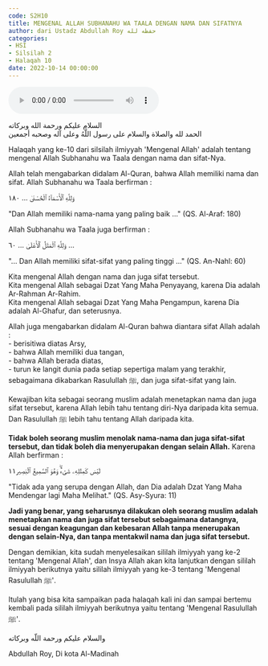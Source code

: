 ```yaml
---
code: S2H10
title: MENGENAL ALLAH SUBHANAHU WA TAALA DENGAN NAMA DAN SIFATNYA
author: dari Ustadz Abdullah Roy حفظه لله
categories:
- HSI
- Silsilah 2
- Halaqah 10
date: 2022-10-14 00:00:00
---
```


<audio controls="" src="https://docs.google.com/uc?export=open&id=11R9ycEkFO539zJNUFeEdiowQBp4FsSts"></audio>

<div class="dalil">
  السلام عليكم ورحمة الله وبركاته
  <br>
  الحمد لله والصلاة والسلام على رسول اللَّهُ وعلى آله وصحبه أجمعين
</div>

Halaqah yang ke-10 dari silsilah ilmiyyah 'Mengenal Allah' adalah tentang mengenal Allah Subhanahu wa Taala dengan nama dan sifat-Nya.

Allah telah mengabarkan didalam Al-Quran, bahwa Allah memiliki nama dan sifat. Allah Subhanahu wa Taala berfirman : 
<div class="dalil">
  وَلِلَّهِ ٱلْأَسْمَآءُ ٱلْحُسْنَىٰ ... ١٨٠     
  <p>
  "Dan Allah memiliki nama-nama yang paling baik ..." (QS. Al-Araf: 180)
  </p>
</div>

Allah Subhanahu wa Taala juga berfirman : 
<div class="dalil">
  وَلِلَّهِ ٱلْمَثَلُ ٱلْأَعْلَىٰ ... ٦٠ ... 
  <p>
  "... Dan Allah memiliki sifat-sifat yang paling tinggi ..." (QS. An-Nahl: 60)
  </p>
</div>

<p>
  Kita mengenal Allah dengan nama dan juga sifat tersebut. 
  <br>Kita mengenal Allah sebagai Dzat Yang Maha Penyayang, karena Dia adalah Ar-Rahman Ar-Rahim.
  <br>Kita mengenal Allah sebagai Dzat Yang Maha Pengampun, karena Dia adalah Al-Ghafur, dan seterusnya.
</p>

<p>
  Allah juga mengabarkan didalam Al-Quran bahwa diantara sifat Allah adalah : <br>- berisitiwa diatas Arsy,
  <br>- bahwa Allah memiliki dua tangan,
  <br>- bahwa Allah berada diatas,
  <br>- turun ke langit dunia pada setiap sepertiga malam yang terakhir, sebagaimana dikabarkan Rasulullah ﷺ, dan juga sifat-sifat yang lain.
</p>

Kewajiban kita sebagai seorang muslim adalah menetapkan nama dan juga sifat tersebut, karena Allah lebih tahu tentang diri-Nya daripada kita semua. Dan Rasulullah ﷺ lebih tahu tentang Allah daripada kita. 

<b>Tidak boleh seorang muslim menolak nama-nama dan juga sifat-sifat tersebut, dan tidak boleh dia menyerupakan dengan selain Allah.</b> Karena Allah berfirman : 
<div class="dalil">
  ﻟَﻴۡﺲَ ﻛَﻤِﺜۡﻠِﻪِۦ ﺷَﻰۡﺀٌ۬ۖ ﻭَﻫُﻮَ ﭐﻟﺴَّﻤِﻴﻊُ ﭐﻟۡﺒَﺼِﻴﺮ١١
  <p>
  "Tidak ada yang serupa dengan Allah, dan Dia adalah Dzat Yang Maha Mendengar lagi Maha Melihat." (QS. Asy-Syura: 11)
  </p>
</div>

<b>Jadi yang benar, yang seharusnya dilakukan oleh seorang muslim adalah menetapkan nama dan juga sifat tersebut sebagaimana datangnya, sesuai dengan keagungan dan kebesaran Allah tanpa menerupakan dengan selain-Nya, dan tanpa mentakwil nama dan juga sifat tersebut.</b>

Dengan demikian, kita sudah menyelesaikan sililah ilmiyyah yang ke-2 tentang 'Mengenal Allah', dan Insya Allah akan kita lanjutkan dengan sililah ilmiyyah berikutnya yaitu sililah ilmiyyah yang ke-3 tentang 'Mengenal Rasulullah ﷺ'.

Itulah yang bisa kita sampaikan pada halaqah kali ini dan sampai bertemu kembali pada sililah ilmiyyah berikutnya yaitu tentang 'Mengenal Rasulullah ﷺ'.

<div class="dalil">
والسلام عليكم ورحمة اللّه وبركاته
</div>

<p class="signature">
Abdullah Roy, 
Di kota Al-Madinah
</p>